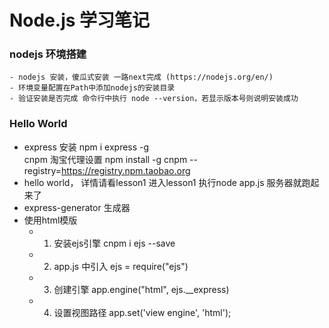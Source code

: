 # Node.js 学习笔记
### nodejs 环境搭建
    - nodejs 安装，傻瓜式安装 一路next完成 (https://nodejs.org/en/)
    - 环境变量配置在Path中添加nodejs的安装目录
    - 验证安装是否完成 命令行中执行 node --version，若显示版本号则说明安装成功
###  Hello World
- express 安装 npm i express -g  
  cnpm 淘宝代理设置 npm install -g cnpm --registry=https://registry.npm.taobao.org
- hello world， 详情请看lesson1 进入lesson1 执行node app.js 服务器就跑起来了
- express-generator 生成器
- 使用html模版  
    - 1) 安装ejs引擎 cnpm i ejs --save
    - 2) app.js 中引入 ejs = require("ejs")
    - 3) 创建引擎 app.engine("html", ejs.__express)
    - 4) 设置视图路径 app.set('view engine', 'html');